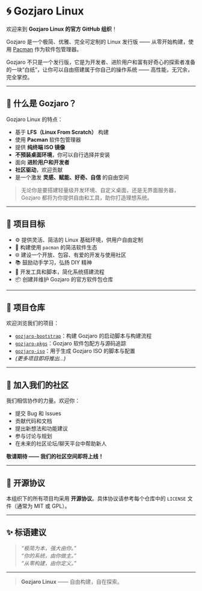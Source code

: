 # 🌀 Gozjaro Linux

欢迎来到 **Gozjaro Linux 的官方 GitHub 组织**！

Gozjaro 是一个极简、优雅、完全可定制的 Linux 发行版 —— 从零开始构建，使用 [Pacman](https://wiki.archlinux.org/title/Pacman) 作为软件包管理器。

Gozjaro 不只是一个发行版，它是为开发者、进阶用户和富有好奇心的探索者准备的一块“白纸”，让你可以自由搭建属于你自己的操作系统 —— 高性能，无冗余，完全掌控。

---

## 🌟 什么是 Gozjaro？

Gozjaro Linux 的特点：

- 基于 **LFS（Linux From Scratch）** 构建
- 使用 **Pacman** 软件包管理器
- 提供 **纯终端 ISO 镜像**
- **不预装桌面环境**，你可以自行选择并安装
- 面向 **进阶用户和开发者**
- **社区驱动**，欢迎贡献
- 是一个激发 **灵感、赋能、好奇、自信** 的自由空间

> 无论你是要搭建轻量级开发环境、自定义桌面，还是无界面服务器，Gozjaro 都将为你提供自由和工具，助你打造理想系统。

---

## 🚀 项目目标

- ⚙️ 提供灵活、简洁的 Linux 基础环境，供用户自由定制
- 🧩 构建使用 `pacman` 的简洁软件生态
- 🌐 建设一个开放、包容、有爱的开发与使用社区
- 📚 鼓励动手学习，弘扬 DIY 精神
- 🔧 开发工具和脚本，简化系统搭建流程
- 📦 创建并维护 Gozjaro 的官方软件包仓库

---

## 📁 项目仓库

欢迎浏览我们的项目：

- [`gozjaro-bootstrap`](https://github.com/Gozjaro/gozjaro-bootstrap)：构建 Gozjaro 的启动脚本与构建流程
- [`gozjaro-pkgs`](https://github.com/Gozjaro/gozjaro-pkgs)：Gozjaro 软件包配方与源码追踪
- [`gozjaro-iso`](https://github.com/Gozjaro/gozjaro-iso)：用于生成 Gozjaro ISO 的脚本与配置
- *(更多项目即将推出...)*

---

## 🙌 加入我们的社区

我们相信协作的力量。欢迎你：

- 提交 Bug 和 Issues
- 贡献代码和文档
- 提出新想法和功能建议
- 参与讨论与规划
- 在未来的社区论坛/聊天平台中帮助新人

**敬请期待 —— 我们的社区空间即将上线！**

---

## 📜 开源协议

本组织下的所有项目均采用 **开源协议**。具体协议请参考每个仓库中的 `LICENSE` 文件（通常为 MIT 或 GPL）。

---

## ✨ 标语建议

> *“极简为本，强大由你。”*  
> *“你的系统，由你做主。”*  
> *“从零构建，由你定义。”*

---

> **Gozjaro Linux** —— 自由构建，自在探索。
